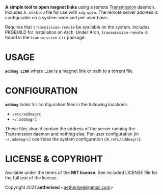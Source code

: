 **A simple tool to open magnet links** using a remote
[Transmission](https://github.com/transmission/transmission) daemon. Includes
a `.desktop` file for use with `xdg-open`. The remote server address is
configurable on a system-wide and per-user basis.

Requires that `transmission-remote` be available on the system. Includes
PKGBUILD for installation on Arch. Under Arch, `transmission-remote` is found in
the `transmission-cli` package.

# USAGE

**`addmag LINK`** where `LINK` is a magnet link or path to a torrent file

# CONFIGURATION

**`addmag`** looks for configuration files in the following locations:

* `/etc/addmagrc`
* `~/.addmagrc`

These files should contain the address of the server running the Transmission
daemon and nothing else. Per-user configutation (in `~/.addmagrc`) overrides
the system configuration (in `/etc/addmagrc`).

# LICENSE & COPYRIGHT

Available under the terms of the **MIT license**. See included LICENSE file for
the full text of the license.

Copyright 2021 **aetherised** <<aetherised@gmail.com>>
